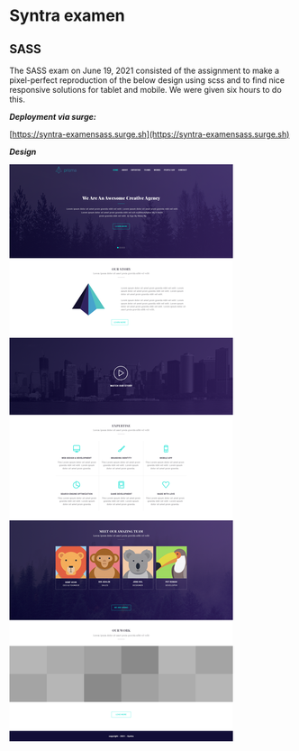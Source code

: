 # Syntra examen

## SASS

The SASS exam on June 19, 2021 consisted of the assignment to make a pixel-perfect reproduction of the below design using scss and to find nice responsive solutions for tablet and mobile. We were given six hours to do this.

**_Deployment via surge:_**

[https://syntra-examensass.surge.sh](https://syntra-examensass.surge.sh)

**_Design_**

![design image](./assets/exam_scss/design/design.png)
